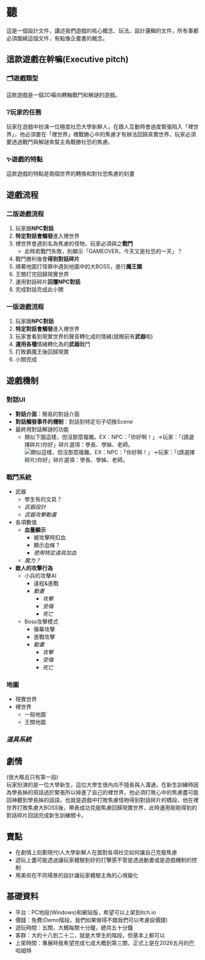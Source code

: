 聽
====
這是一個設計文件，講述我們遊戲的核心概念、玩法、設計邏輯的文件，所有事都必須圍繞這個文件，有點像企畫書的概念。 

這款遊戲在幹嘛(Executive pitch)
-------
### :card_index_dividers:遊戲類型  
這款遊戲是一個2D橫向轉軸戰鬥和解謎的遊戲。  
### :grey_question:玩家的任務    
玩家在遊戲中扮演一位極度社恐大學新鮮人，在跟人互動時會過度緊張陷入「裡世界」，他必須要在「裡世界」裡戰勝心中的焦慮才有辦法回歸真實世界。玩家必須要透過戰鬥與解謎來幫主角戰勝社恐的焦慮。  
### :sparkles:遊戲的特點  
這款遊戲的特點是兩個世界的轉換和對社恐焦慮的刻畫

遊戲流程
-------
### 二版遊戲流程
  1. 玩家跟**NPC對話**
  2. **特定對話會觸發**進入裡世界
  3. 裡世界會遇到名為焦慮的怪物，玩家必須與之**戰鬥**
      + 此時若戰鬥失敗，則顯示「GAMEOVER，今天又是社恐的一天」？
  5. 戰鬥勝利後會**得到對話碎片**
  6. 順著地圖打怪罪中遇到地圖中的大BOSS，進行**魔王關**
  7. 王關打完回歸現實世界
  8. 運用對話碎片**回覆NPC對話**
  9. 完成對話完成此小關  

### 一版遊戲流程
  1. 玩家跟**NPC對話**
  2. **特定對話會觸發**進入裡世界
  3. 玩家會看到現實世界的聲音轉化成的情緒(就眼前有**武器**啦)
  5. **運用各種**情緒轉化為的**武器**戰鬥
  6. 打敗霸魔王後回歸現實
  7. 小關完成

遊戲機制
-------
### 對話UI
+ **對話介面**：簡易的對話介面
+ **對話觸發事件的機制**：對話到特定句子切換Scene
+ 最終用對話解謎的功能
  + 類似下圖這樣，但沒那麼複雜。EX：NPC：「你好啊！」→玩家：「(請選擇碎片)你好」碎片選項：學長、學姊、老師。
    ![類似這樣，但沒那麼複雜。EX：NPC：「你好啊！」→玩家：「(請選擇碎片)你好」碎片選項：學長、學姊、老師。](https://truth.bahamut.com.tw/s01/202407/aa0628550e048c7baa78123c2952f292.JPG)
### 戰鬥系統
+ 武器
  + 學生有的文具？
  + _武器設計_
  + _武器攻擊動畫_
+ 各項數值
  + **血量顯示**
    + 被攻擊時扣血
    + 顯示血條？
    + _使用特定道具加血_
  + _魔力？_
+ **敵人的攻擊行為**
  + 小兵的攻擊AI
    + 遠程&進戰
    + _動畫_
      + _攻擊_
      + _受傷_
      + _死亡_
  + Boss攻擊模式
    + 彈幕攻擊
    + 進戰攻擊
    + _動畫_
      + _攻擊_
      + _受傷_
      + _死亡_
### 地圖
 + 現實世界
 + 裡世界
   + 一般地圖
   + 王關地圖

     
### _道具系統_
  
劇情 
-------
(很大略且只有第一段)  
玩家扮演的是一位大學新生，這位大學生很內向不擅長與人溝通，在新生訓練時因為學長姊的搭話過於緊張所以掉進了自己的裡世界，他必須打敗心中的焦慮盡可能回神聽到學長姊的話語，也就是遊戲中打敗焦慮怪物得到對話碎片的橋段，他在裡世界打敗焦慮大BOSS後，帶表成功克服焦慮回歸現實世界，此時運用剛剛得到的對話碎片回話完成新生訓練關卡。
    
賣點
-------
+ 在劇情上刻劃現代I人大學新鮮人在面對各項社交如何讓自己克服焦慮
+ 遊玩上盡可能透過讓玩家體驗到好的打擊感不管是透過動畫或是遊戲機制的控制
+ 用美術在不同場景的設計讓玩家體驗主角的心境變化

基礎資料
-------
+ 平台：PC地段(Windows)和網站版，希望可以上架到itch.io  
+ 價錢：免費(Demo階段，我們如果做得不錯我們可以考慮設價錢)  
+ 遊玩時間：五關，大概每關十分鐘，總共五十分鐘  
+ 客群：大約十八到二十二，就是大學生的階段，但基本上都可以  
+ 上架時間：專展時我希望完成七成大概到第三關，正式上是在2026五月的巴哈姆特
